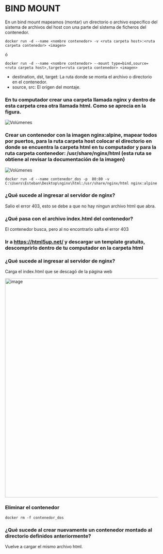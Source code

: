 # BIND MOUNT
En un bind mount mapeamos (montar) un directorio o archivo específico del sistema de archivos del host con una parte del sistema de ficheros del contenedor.

```
docker run -d --name <nombre contenedor> -v <ruta carpeta host>:<ruta carpeta contenedor> <imagen> 
```
ó
```
docker run -d --name <nombre contenedor> --mount type=bind,source=<ruta carpeta host>,target=<ruta carpeta contenedor> <imagen>
```
- destination, dst, target: La ruta donde se monta el archivo o directorio en el contenedor.
- source, src: El origen del montaje.
  
### En tu computador crear una carpeta llamada nginx y dentro de esta carpeta crea otra llamada html. Como se aprecia en la figura.
![Volúmenes](directorio.PNG)

### Crear un contenedor con la imagen nginx:alpine, mapear todos por puertos, para la ruta carpeta host colocar el directorio en donde se encuentra la carpeta html en tu computador y para la ruta carpeta contenedor: /usr/share/nginx/html (esta ruta se obtiene al revisar la documentación de la imagen)
![Volúmenes](volumen-host.PNG)

```
docker run -d --name contenedor_dos -p  80:80 -v C:\Users\Esteban\Desktop\nginx\html:/usr/share/nginx/html nginx:alpine
```

### ¿Qué sucede al ingresar al servidor de nginx?

Salio el error 403, esto se debe a que no hay ningun archivo html que abra.


### ¿Qué pasa con el archivo index.html del contenedor?

El contenedor busca, pero al no encontrarlo salta el error 403


### Ir a https://html5up.net/ y descargar un template gratuito, descomprirlo dentro de tu computador en la carpeta html
### ¿Qué sucede al ingresar al servidor de nginx?
Carga el index.html que se descagó de la página web

<img width="1599" height="720" alt="image" src="https://github.com/user-attachments/assets/fd313bab-6a35-4638-a1e0-161149f43d05" />

### Eliminar el contenedor
```
docker rm -f contenedor_dos
```

### ¿Qué sucede al crear nuevamente un contenedor montado al directorio definidos anteriormente?
Vuelve a cargar el mismo archivo html.



